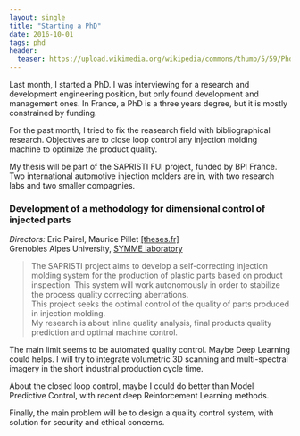 ```yaml
---
layout: single
title: "Starting a PhD"
date: 2016-10-01
tags: phd
header:
  teaser: https://upload.wikimedia.org/wikipedia/commons/thumb/5/59/Phdposing.png/1200px-Phdposing.png
---
```


Last month, I started a PhD.
I was interviewing for a research and development engineering position, but only found development and management ones.
In France, a PhD is a three years degree, but it is mostly constrained by funding.  

For the past month, I tried to fix the reasearch field with bibliographical research.
Objectives are to close loop control any injection molding machine to optimize the product quality.  

My thesis will be part of the SAPRISTI FUI project, funded by BPI France.
Two international automotive injection molders are in, with two research labs and two smaller compagnies.

### Development of a methodology for dimensional control of injected parts  

_Directors:_ Eric Pairel, Maurice Pillet [\[theses.fr\]](http://www.theses.fr/s162132)  
Grenobles Alpes University, <a href="https://www.univ-smb.fr/symme/">SYMME laboratory</a>  

> The SAPRISTI project aims to develop a self-correcting injection molding system for the production of plastic parts based on product inspection. This system will work autonomously in order to stabilize the process quality correcting aberrations.  
> This project seeks the optimal control of the quality of parts produced in injection molding.  
> My research is about inline quality analysis, final products quality prediction and optimal machine control.  

The main limit seems to be automated quality control.
Maybe Deep Learning could helps.
I will try to integrate volumetric 3D scanning and multi-spectral imagery in the short industrial production cycle time.  

About the closed loop control, maybe I could do better than Model Predictive Control, with recent deep Reinforcement Learning methods.  

Finally, the main problem will be to design a quality control system, with solution for security and ethical concerns. 
